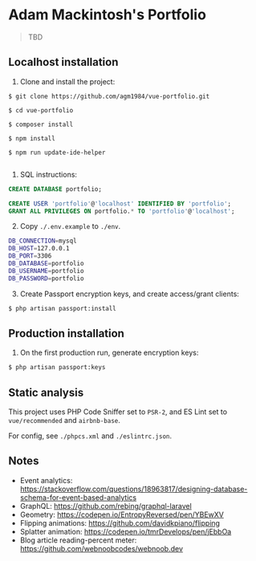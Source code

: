 # Adam Mackintosh's Portfolio

> TBD

## Localhost installation

1. Clone and install the project:

```
$ git clone https://github.com/agm1984/vue-portfolio.git

$ cd vue-portfolio

$ composer install

$ npm install

$ npm run update-ide-helper


```

1. SQL instructions:

``` sql
CREATE DATABASE portfolio;

CREATE USER 'portfolio'@'localhost' IDENTIFIED BY 'portfolio';
GRANT ALL PRIVILEGES ON portfolio.* TO 'portfolio'@'localhost';
```

2. Copy `./.env.example` to `./env`.

``` bash
DB_CONNECTION=mysql
DB_HOST=127.0.0.1
DB_PORT=3306
DB_DATABASE=portfolio
DB_USERNAME=portfolio
DB_PASSWORD=portfolio
```

3. Create Passport encryption keys, and create access/grant clients:

``` bash
$ php artisan passport:install
```

## Production installation

1. On the first production run, generate encryption keys:

``` bash
$ php artisan passport:keys
```



## Static analysis

This project uses PHP Code Sniffer set to `PSR-2`, and ES Lint set to `vue/recommended` and `airbnb-base`.

For config, see `./phpcs.xml` and `./eslintrc.json`.

## Notes

- Event analytics: https://stackoverflow.com/questions/18963817/designing-database-schema-for-event-based-analytics
- GraphQL: https://github.com/rebing/graphql-laravel
- Geometry: https://codepen.io/EntropyReversed/pen/YBEwXV
- Flipping animations: https://github.com/davidkpiano/flipping
- Splatter animation: https://codepen.io/tmrDevelops/pen/jEbbOa
- Blog article reading-percent meter: https://github.com/webnoobcodes/webnoob.dev
